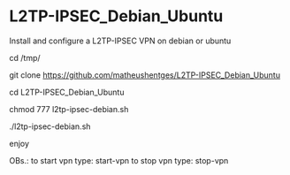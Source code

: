 # L2TP-IPSEC_Debian_Ubuntu
Install and configure a L2TP-IPSEC VPN on debian or ubuntu


cd /tmp/

git clone https://github.com/matheushentges/L2TP-IPSEC_Debian_Ubuntu

cd L2TP-IPSEC_Debian_Ubuntu

chmod 777 l2tp-ipsec-debian.sh

./l2tp-ipsec-debian.sh

enjoy

OBs.: to start vpn type: start-vpn
      to stop vpn type: stop-vpn

